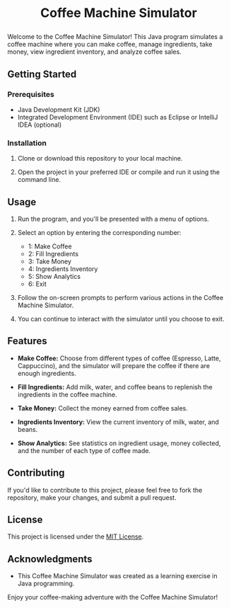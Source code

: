 # <p align="center">Coffee Machine Simulator</p>

Welcome to the Coffee Machine Simulator! This Java program simulates a coffee machine where you can make coffee, manage ingredients, take money, view ingredient inventory, and analyze coffee sales.
## Getting Started

### Prerequisites

- Java Development Kit (JDK)
- Integrated Development Environment (IDE) such as Eclipse or IntelliJ IDEA (optional)

### Installation

1. Clone or download this repository to your local machine.

2. Open the project in your preferred IDE or compile and run it using the command line.

## Usage

1. Run the program, and you'll be presented with a menu of options.

2. Select an option by entering the corresponding number:

    - 1: Make Coffee
    - 2: Fill Ingredients
    - 3: Take Money
    - 4: Ingredients Inventory
    - 5: Show Analytics
    - 6: Exit

3. Follow the on-screen prompts to perform various actions in the Coffee Machine Simulator.

4. You can continue to interact with the simulator until you choose to exit.

## Features

- **Make Coffee:** Choose from different types of coffee (Espresso, Latte, Cappuccino), and the simulator will prepare the coffee if there are enough ingredients.

- **Fill Ingredients:** Add milk, water, and coffee beans to replenish the ingredients in the coffee machine.

- **Take Money:** Collect the money earned from coffee sales.

- **Ingredients Inventory:** View the current inventory of milk, water, and beans.

- **Show Analytics:** See statistics on ingredient usage, money collected, and the number of each type of coffee made.

## Contributing

If you'd like to contribute to this project, please feel free to fork the repository, make your changes, and submit a pull request.

## License

This project is licensed under the [MIT License](LICENSE).

## Acknowledgments

- This Coffee Machine Simulator was created as a learning exercise in Java programming.

Enjoy your coffee-making adventure with the Coffee Machine Simulator!